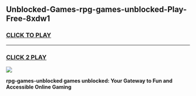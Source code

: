 
## Unblocked-Games-rpg-games-unblocked-Play-Free-8xdw1
<h3>
<a href="https://premium76.site?title=rpg-games-unblocked&ref=09A">CLICK TO PLAY</a></h3>
<hr>

<h3>
<a href="https://premium76.site?title=rpg-games-unblocked&ref=09A">CLICK 2 PLAY</a>
  
</h3>

<a href="https://premium76.site?title=rpg-games-unblocked&ref=09A"><img src="https://clearcache.store/games.png"></a>


**rpg-games-unblocked games unblocked: Your Gateway to Fun and Accessible Online Gaming**

